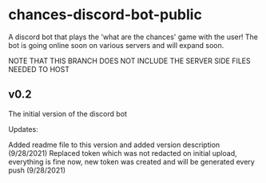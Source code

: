 # chances-discord-bot-public
A discord bot that plays the 'what are the chances' game with the user! The bot is going online soon on various servers and will expand soon.

NOTE THAT THIS BRANCH DOES NOT INCLUDE THE SERVER SIDE FILES NEEDED TO HOST

## v0.2
The initial version of the discord bot

Updates:

Added readme file to this version and added version description (9/28/2021)
Replaced token which was not redacted on initial upload, everything is fine now, new token was created and will be generated every push (9/28/2021)

